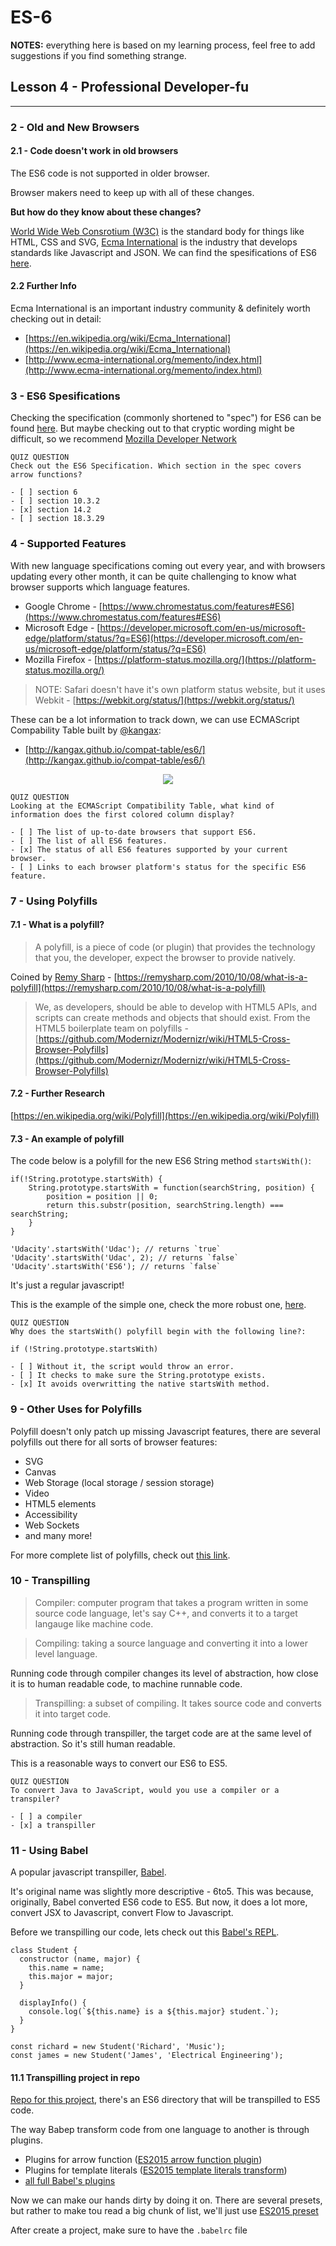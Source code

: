 # ES-6

**NOTES:** everything here is based on my learning process, feel free to add suggestions if you find something strange.

## Lesson 4 - Professional Developer-fu

---

### 2 - Old and New Browsers

#### 2.1 - Code doesn't work in old browsers

The ES6 code is not supported in older browser.

Browser makers need to keep up with all of these changes. 

**But how do they know about these changes?**

[World Wide Web Consrotium (W3C)](https://www.w3.org/) is the standard body for things like HTML, CSS and SVG, [Ecma International](https://www.ecma-international.org/) is the industry that develops standards like Javascript and JSON. We can find the spesifications of ES6 [here](http://www.ecma-international.org/ecma-262/6.0/index.html).

#### 2.2 Further Info

Ecma International is an important industry community & definitely worth checking out in detail:
- [https://en.wikipedia.org/wiki/Ecma_International](https://en.wikipedia.org/wiki/Ecma_International)
- [http://www.ecma-international.org/memento/index.html](http://www.ecma-international.org/memento/index.html)

### 3 - ES6 Spesifications

Checking the specification (commonly shortened to "spec") for ES6 can be found [here](http://www.ecma-international.org/ecma-262/6.0/index.html). But maybe checking out to that cryptic wording might be difficult, so we recommend [Mozilla Developer Network](https://developer.mozilla.org/en-US/)

```
QUIZ QUESTION
Check out the ES6 Specification. Which section in the spec covers arrow functions?

- [ ] section 6
- [ ] section 10.3.2
- [x] section 14.2
- [ ] section 18.3.29
```

### 4 - Supported Features

With new language specifications coming out every year, and with browsers updating every other month, it can be quite challenging to know what browser supports which language features.
- Google Chrome - [https://www.chromestatus.com/features#ES6](https://www.chromestatus.com/features#ES6)
- Microsoft Edge - [https://developer.microsoft.com/en-us/microsoft-edge/platform/status/?q=ES6](https://developer.microsoft.com/en-us/microsoft-edge/platform/status/?q=ES6)
- Mozilla Firefox - [https://platform-status.mozilla.org/](https://platform-status.mozilla.org/)

> NOTE: Safari doesn't have it's own platform status website, but it uses Webkit - [https://webkit.org/status/](https://webkit.org/status/)

These can be a lot information to track down, we can use ECMAScript Compability Table built by [@kangax](https://twitter.com/kangax): 
- [http://kangax.github.io/compat-table/es6/](http://kangax.github.io/compat-table/es6/) 

<p align="center">
  <img src="es6-compatibility-tables.png">
</p>

```
QUIZ QUESTION
Looking at the ECMAScript Compatibility Table, what kind of information does the first colored column display?

- [ ] The list of up-to-date browsers that support ES6. 
- [ ] The list of all ES6 features.
- [x] The status of all ES6 features supported by your current browser.
- [ ] Links to each browser platform's status for the specific ES6 feature.
```

### 7 - Using Polyfills

#### 7.1 - What is a polyfill?

> A polyfill, is a piece of code (or plugin) that provides the technology that you, the developer, expect the browser to provide natively.

Coined by [Remy Sharp](https://twitter.com/rem) - [https://remysharp.com/2010/10/08/what-is-a-polyfill](https://remysharp.com/2010/10/08/what-is-a-polyfill)

> We, as developers, should be able to develop with HTML5 APIs, and scripts can create methods and objects that should exist. From the HTML5 boilerplate team on polyfills - [https://github.com/Modernizr/Modernizr/wiki/HTML5-Cross-Browser-Polyfills](https://github.com/Modernizr/Modernizr/wiki/HTML5-Cross-Browser-Polyfills)

#### 7.2 - Further Research
[https://en.wikipedia.org/wiki/Polyfill](https://en.wikipedia.org/wiki/Polyfill)

#### 7.3 - An example of polyfill

The code below is a polyfill for the new ES6 String method `startsWith()`:

```
if(!String.prototype.startsWith) {
    String.prototype.startsWith = function(searchString, position) {
        position = position || 0;
        return this.substr(position, searchString.length) === searchString;
    }
}

'Udacity'.startsWith('Udac'); // returns `true`
'Udacity'.startsWith('Udac', 2); // returns `false`
'Udacity'.startsWith('ES6'); // returns `false`
```

It's just a regular javascript!

This is the example of the simple one, check the more robust one, [here](https://github.com/mathiasbynens/String.prototype.startsWith/blob/master/startswith.js).

```
QUIZ QUESTION
Why does the startsWith() polyfill begin with the following line?:

if (!String.prototype.startsWith)

- [ ] Without it, the script would throw an error.
- [ ] It checks to make sure the String.prototype exists.
- [x] It avoids overwritting the native startsWith method.
```

### 9 - Other Uses for Polyfills

Polyfill doesn't only patch up missing Javascript features, there are several polyfills out there for all sorts of browser features:
- SVG
- Canvas
- Web Storage (local storage / session storage)
- Video
- HTML5 elements
- Accessibility
- Web Sockets
- and many more!

For more complete list of polyfills, check out [this link](https://github.com/Modernizr/Modernizr/wiki/HTML5-Cross-Browser-Polyfills).

### 10 - Transpilling

> Compiler: computer program that takes a program written in some source code language, let's say C++, and converts it to a target langauge like machine code.

> Compiling: taking a source language and converting it into a lower level language.

Running code through compiler changes its level of abstraction, how close it is to human readable code, to machine runnable code.

> Transpilling: a subset of compiling. It takes source code and converts it into target code. 

Running code through transpiller, the target code are at the same level of abstraction. So it's still human readable.

This is a reasonable ways to convert our ES6 to ES5.

```
QUIZ QUESTION
To convert Java to JavaScript, would you use a compiler or a transpiler?

- [ ] a compiler
- [x] a transpiller
```

### 11 - Using Babel

A popular javascript transpiller, [Babel](https://babeljs.io/). 

It's original name was slightly more descriptive - 6to5. This was because, originally, Babel converted ES6 code to ES5. But now, it does a lot more, convert JSX to Javascript, convert Flow to Javascript.

Before we transpilling our code, lets check out this [Babel's REPL](https://babeljs.io/repl/#?babili=false&evaluate=true&lineWrap=false&presets=es2015).

```
class Student {
  constructor (name, major) {
    this.name = name;
    this.major = major;
  }

  displayInfo() {
    console.log(`${this.name} is a ${this.major} student.`);
  }
}

const richard = new Student('Richard', 'Music');
const james = new Student('James', 'Electrical Engineering');
```

#### 11.1 Transpilling project in repo

[Repo for this project](https://github.com/udacity/course-es6/tree/master/lesson-4/walk-through-transpiling), there's an ES6 directory that will be transpilled to ES5 code. 

The way Babep transform code from one language to another is through plugins.
- Plugins for arrow function ([ES2015 arrow function plugin](https://babeljs.io/docs/en/babel-plugin-transform-es2015-arrow-functions/))
- Plugins for template literals ([ES2015 template literals transform](https://babeljs.io/docs/en/babel-plugin-transform-es2015-template-literals/))
- [all full Babel's plugins](https://babeljs.io/docs/en/plugins/)

Now we can make our hands dirty by doing it on. There are several presets, but rather to make tou read a big chunk of list, we'll just use [ES2015 preset](https://babeljs.io/docs/en/babel-preset-es2015/)

After create a project, make sure to have the `.babelrc` file